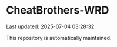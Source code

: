 # CheatBrothers-WRD

Last updated: 2025-07-04 03:28:32

This repository is automatically maintained.
